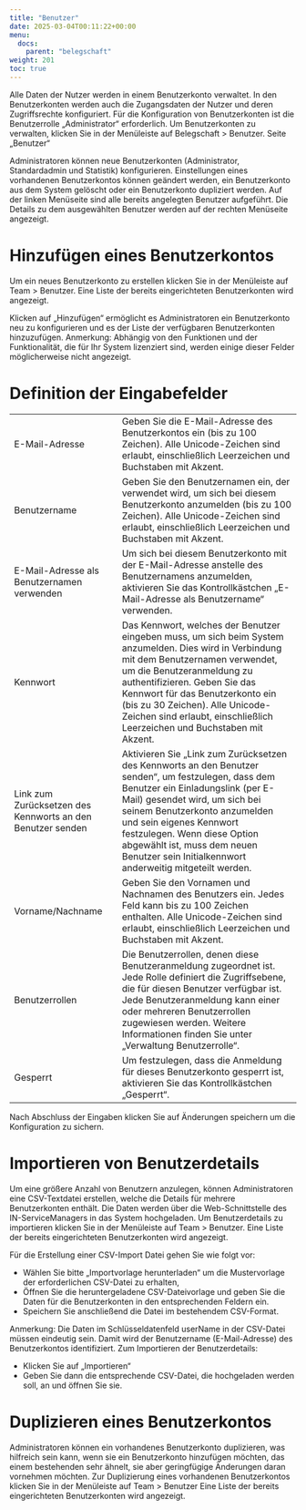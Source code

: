 ```yaml
---
title: "Benutzer"
date: 2025-03-04T00:11:22+00:00
menu:
  docs:
    parent: "belegschaft"
weight: 201
toc: true
---
```



Alle Daten der Nutzer werden in einem Benutzerkonto verwaltet. In den Benutzerkonten werden auch die Zugangsdaten der Nutzer und deren Zugriffsrechte konfiguriert.
Für die Konfiguration von Benutzerkonten ist die Benutzerrolle „Administrator“ erforderlich. Um Benutzerkonten zu verwalten, klicken Sie in der Menüleiste auf Belegschaft > Benutzer.
Seite „Benutzer“

Administratoren können neue Benutzerkonten (Administrator, Standardadmin und Statistik) konfigurieren.
Einstellungen eines vorhandenen Benutzerkontos können geändert werden, ein Benutzerkonto aus dem System gelöscht oder ein Benutzerkonto dupliziert werden.
Auf der linken Menüseite sind alle bereits angelegten Benutzer aufgeführt. Die Details zu dem ausgewählten Benutzer werden auf der rechten Menüseite angezeigt.

# Hinzufügen eines Benutzerkontos

Um ein neues Benutzerkonto zu erstellen klicken Sie in der Menüleiste auf Team > Benutzer. Eine Liste der bereits eingerichteten Benutzerkonten wird angezeigt.

Klicken auf „Hinzufügen“ ermöglicht es Administratoren ein Benutzerkonto neu zu konfigurieren und es der Liste der verfügbaren Benutzerkonten hinzuzufügen.
Anmerkung: Abhängig von den Funktionen und der Funktionalität, die für Ihr System lizenziert sind, werden einige dieser Felder möglicherweise nicht angezeigt.

# Definition der Eingabefelder

| | |
| ------------- | ------------- |
| E-Mail-Adresse  | Geben Sie die E-Mail-Adresse des Benutzerkontos ein (bis zu 100 Zeichen). Alle Unicode-Zeichen sind erlaubt, einschließlich Leerzeichen und Buchstaben mit Akzent. |
| Benutzername  | Geben Sie den Benutzernamen ein, der verwendet wird, um sich bei diesem Benutzerkonto anzumelden (bis zu 100 Zeichen). Alle Unicode-Zeichen sind erlaubt, einschließlich Leerzeichen und Buchstaben mit Akzent. |
| E-Mail-Adresse als Benutzernamen verwenden | Um sich bei diesem Benutzerkonto mit der E-Mail-Adresse anstelle des Benutzernamens anzumelden, aktivieren Sie das Kontrollkästchen „E-Mail-Adresse als Benutzername“ verwenden. |
| Kennwort | Das Kennwort, welches der Benutzer eingeben muss, um sich beim System anzumelden. Dies wird in Verbindung mit dem Benutzernamen verwendet, um die Benutzeranmeldung zu authentifizieren. Geben Sie das Kennwort für das Benutzerkonto ein (bis zu 30 Zeichen). Alle Unicode-Zeichen sind erlaubt, einschließlich Leerzeichen und Buchstaben mit Akzent. |
| Link zum Zurücksetzen des Kennworts an den Benutzer senden | Aktivieren Sie „Link zum Zurücksetzen des Kennworts an den Benutzer senden“, um festzulegen, dass dem Benutzer ein Einladungslink (per E-Mail) gesendet wird, um sich bei seinem Benutzerkonto anzumelden und sein eigenes Kennwort festzulegen. Wenn diese Option abgewählt ist, muss dem neuen Benutzer sein Initialkennwort anderweitig mitgeteilt werden. |
| Vorname/Nachname | Geben Sie den Vornamen und Nachnamen des Benutzers ein. Jedes Feld kann bis zu 100 Zeichen enthalten. Alle Unicode-Zeichen sind erlaubt, einschließlich Leerzeichen und Buchstaben mit Akzent. |
| Benutzerrollen | Die Benutzerrollen, denen diese Benutzeranmeldung zugeordnet ist. Jede Rolle definiert die Zugriffsebene, die für diesen Benutzer verfügbar ist. Jede Benutzeranmeldung kann einer oder mehreren Benutzerrollen zugewiesen werden. Weitere Informationen finden Sie unter „Verwaltung Benutzerrolle“. |
| Gesperrt | 	Um festzulegen, dass die Anmeldung für dieses Benutzerkonto gesperrt ist, aktivieren Sie das Kontrollkästchen „Gesperrt“. |

Nach Abschluss der Eingaben klicken Sie auf Änderungen speichern um die Konfiguration zu sichern.

# Importieren von Benutzerdetails

Um eine größere Anzahl von Benutzern anzulegen, können Administratoren eine CSV-Textdatei erstellen, welche die Details für mehrere Benutzerkonten enthält.
Die Daten werden über die Web-Schnittstelle des IN-ServiceManagers in das System hochgeladen.
Um Benutzerdetails zu importieren klicken Sie in der Menüleiste auf Team > Benutzer. Eine Liste der bereits eingerichteten Benutzerkonten wird angezeigt.

Für die Erstellung einer CSV-Import Datei gehen Sie wie folgt vor:
- Wählen Sie bitte „Importvorlage herunterladen“ um die Mustervorlage der erforderlichen CSV-Datei zu erhalten,
- Öffnen Sie die heruntergeladene CSV-Dateivorlage und geben Sie die Daten für die Benutzerkonten in den entsprechenden Feldern ein.
- Speichern Sie anschließend die Datei im bestehendem CSV-Format.

Anmerkung: Die Daten im Schlüsseldatenfeld userName in der CSV-Datei müssen eindeutig sein. Damit wird der Benutzername (E-Mail-Adresse) des Benutzerkontos identifiziert.
Zum Importieren der Benutzerdetails:

- Klicken Sie auf „Importieren“
- Geben Sie dann die entsprechende CSV-Datei, die hochgeladen werden soll, an und öffnen Sie sie.

# Duplizieren eines Benutzerkontos

Administratoren können ein vorhandenes Benutzerkonto duplizieren, was hilfreich sein kann, wenn sie ein Benutzerkonto hinzufügen möchten, das einem bestehenden sehr ähnelt, sie aber geringfügige Änderungen daran vornehmen möchten.
Zur Duplizierung eines vorhandenen Benutzerkontos klicken Sie in der Menüleiste auf Team > Benutzer
Eine Liste der bereits eingerichteten Benutzerkonten wird angezeigt.
